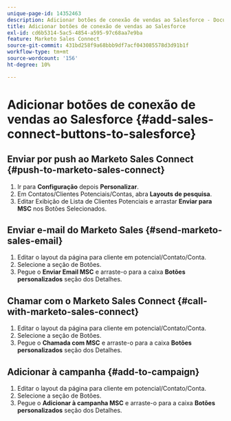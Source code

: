```yaml
---
unique-page-id: 14352463
description: Adicionar botões de conexão de vendas ao Salesforce - Documentação do Marketo - Documentação do produto
title: Adicionar botões de conexão de vendas ao Salesforce
exl-id: cd6b5314-5ac5-4854-a595-97c68aa7e9ba
feature: Marketo Sales Connect
source-git-commit: 431bd258f9a68bbb9df7acf043085578d3d91b1f
workflow-type: tm+mt
source-wordcount: '156'
ht-degree: 10%

---
```


# Adicionar botões de conexão de vendas ao Salesforce {#add-sales-connect-buttons-to-salesforce}

## Enviar por push ao Marketo Sales Connect {#push-to-marketo-sales-connect}

1. Ir para **Configuração** depois **Personalizar**.
1. Em Contatos/Clientes Potenciais/Contas, abra **Layouts de pesquisa**.
1. Editar Exibição de Lista de Clientes Potenciais e arrastar **Enviar para MSC** nos Botões Selecionados.

## Enviar e-mail do Marketo Sales {#send-marketo-sales-email}

1. Editar o layout da página para cliente em potencial/Contato/Conta.
1. Selecione a seção de Botões.
1. Pegue o **Enviar Email MSC** e arraste-o para a caixa **Botões personalizados** seção dos Detalhes.

## Chamar com o Marketo Sales Connect {#call-with-marketo-sales-connect}

1. Editar o layout da página para cliente em potencial/Contato/Conta.
1. Selecione a seção de Botões.
1. Pegue o **Chamada com MSC** e arraste-o para a caixa **Botões personalizados** seção dos Detalhes.

## Adicionar à campanha  {#add-to-campaign}

1. Editar o layout da página para cliente em potencial/Contato/Conta.
1. Selecione a seção de Botões.
1. Pegue o **Adicionar à campanha MSC** e arraste-o para a caixa **Botões personalizados** seção dos Detalhes.
